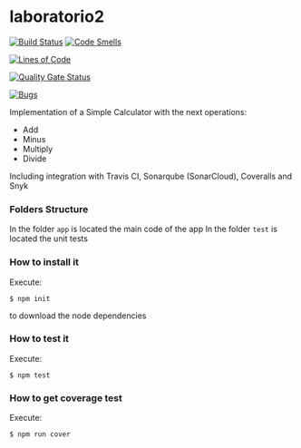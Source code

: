 # laboratorio2

[![Build Status](https://app.travis-ci.com/diegobotia/laboratorio2.svg?branch=main)](https://app.travis-ci.com/diegobotia/laboratorio2)
[![Code Smells](https://sonarcloud.io/api/project_badges/measure?project=laboratorio2&metric=code_smells)](https://sonarcloud.io/summary/new_code?id=laboratorio2)

[![Lines of Code](https://sonarcloud.io/api/project_badges/measure?project=laboratorio2&metric=ncloc)](https://sonarcloud.io/summary/new_code?id=laboratorio2)

[![Quality Gate Status](https://sonarcloud.io/api/project_badges/measure?project=laboratorio2&metric=alert_status)](https://sonarcloud.io/summary/new_code?id=laboratorio2)

[![Bugs](https://sonarcloud.io/api/project_badges/measure?project=laboratorio2&metric=bugs)](https://sonarcloud.io/summary/new_code?id=laboratorio2)





Implementation of a Simple Calculator with the next operations:
* Add
* Minus
* Multiply
* Divide

Including integration with Travis CI, Sonarqube (SonarCloud), Coveralls and Snyk
### Folders Structure
In the folder `app` is located the main code of the app
In the folder `test` is located the unit tests
### How to install it
Execute:
```shell
$ npm init
```
to download the node dependencies
### How to test it
Execute:
```shell
$ npm test
```
### How to get coverage test
Execute:
```shell
$ npm run cover
```